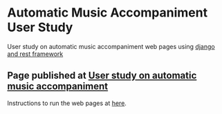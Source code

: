 # Automatic Music Accompaniment User Study
User study on automatic music accompaniment web pages using [django and rest framework](https://www.django-rest-framework.org)

## Page published at [User study on automatic music accompaniment](http://178.62.8.184:9000)

Instructions to run the web pages at [here](https://github.com/cheriell/music-accompaniment-user-study/blob/master/README_instructions.md).

